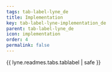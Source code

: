 ```yaml
---
tags: tab-label-lyne_de
title: Implementation
key: tab-label-lyne-implementation_de
parent: tab-label-lyne_de
icon: implementation
order: 4
permalink: false  
---
```

{{ lyne.readmes.tabs.tablabel | safe }}


